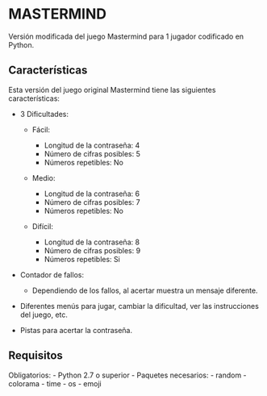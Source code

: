 # MASTERMIND
Versión modificada del juego Mastermind para 1 jugador codificado en Python.


## Características
Esta versión del juego original Mastermind tiene las siguientes características:

- 3 Dificultades:

	- Fácil:
		* Longitud de la contraseña: 4
		* Número de cifras posibles: 5
		* Números repetibles: No

	- Medio:
		* Longitud de la contraseña: 6
		* Número de cifras posibles: 7
		* Números repetibles: No

	- Difícil:
		* Longitud de la contraseña: 8
		* Número de cifras posibles: 9
		* Números repetibles: Si

- Contador de fallos:
	
	- Dependiendo de los fallos, al acertar muestra un mensaje diferente.

- Diferentes menús para jugar, cambiar la dificultad, ver las instrucciones del juego, etc.

- Pistas para acertar la contraseña.

## Requisitos
Obligatorios:
	- Python 2.7 o superior
	- Paquetes necesarios:
		- random
		- colorama
		- time
		- os
		- emoji
